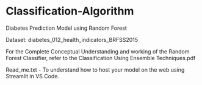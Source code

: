 # Classification-Algorithm
Diabetes Prediction Model using Random Forest

Dataset: diabetes_012_health_indicators_BRFSS2015

For the Complete Conceptual Understanding and working of the Random Forest Classifier, refer to the Classification Using Ensemble Techniques.pdf

Read_me.txt - To understand how to host your model on the web using Streamlit in VS Code.
